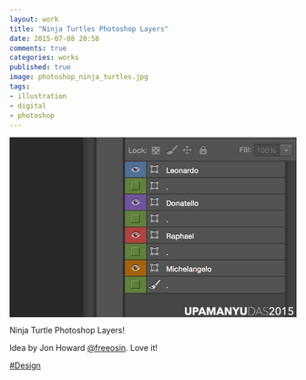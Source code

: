 ```yaml
---
layout: work
title: "Ninja Turtles Photoshop Layers"
date: 2015-07-08 20:58
comments: true
categories: works
published: true
image: photoshop_ninja_turtles.jpg
tags:
- illustration
- digital
- photoshop
---
```

<img src="/images/works/photoshop_ninja_turtles.jpg" align="middle"/>

Ninja Turtle Photoshop Layers!

Idea by Jon Howard [@freeosin](https://twitter.com/freeosin). Love it! 

[#Design](https://www.facebook.com/hashtag/design)